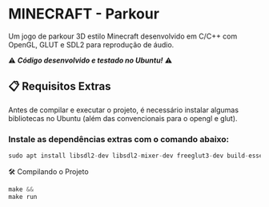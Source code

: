 # MINECRAFT - Parkour

Um jogo de parkour 3D estilo Minecraft desenvolvido em C/C++ com OpenGL, GLUT e SDL2 para reprodução de áudio.

⚠️ **_Código desenvolvido e testado no Ubuntu!_** ⚠️

## 📋 Requisitos Extras

Antes de compilar e executar o projeto, é necessário instalar algumas bibliotecas no Ubuntu (além das convencionais para o opengl e glut).

### Instale as dependências extras com o comando abaixo:

```c
sudo apt install libsdl2-dev libsdl2-mixer-dev freeglut3-dev build-essential
```

🛠️ Compilando o Projeto

```c
make &&
make run
```
